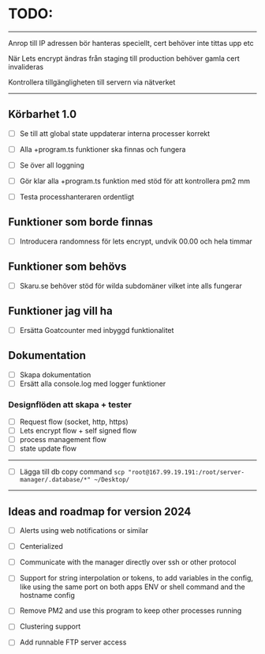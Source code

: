 # TODO:

---

Anrop till IP adressen bör hanteras speciellt, cert behöver inte tittas upp etc

När Lets encrypt ändras från staging till production behöver gamla cert invalideras

Kontrollera tillgängligheten till servern via nätverket

---

## Körbarhet 1.0

- [ ] Se till att global state uppdaterar interna processer korrekt

- [ ] Alla +program.ts funktioner ska finnas och fungera
- [ ] Se över all loggning
- [ ] Gör klar alla +program.ts funktion med stöd för att kontrollera pm2 mm
- [ ] Testa processhanteraren ordentligt

## Funktioner som borde finnas

- [ ] Introducera randomness för lets encrypt, undvik 00.00 och hela timmar

## Funktioner som behövs

- [ ] Skaru.se behöver stöd för wilda subdomäner vilket inte alls fungerar

## Funktioner jag vill ha

- [ ] Ersätta Goatcounter med inbyggd funktionalitet

## Dokumentation

- [ ] Skapa dokumentation
- [ ] Ersätt alla console.log med logger funktioner

### Designflöden att skapa + tester

- [ ] Request flow (socket, http, https)
- [ ] Lets encrypt flow + self signed flow
- [ ] process management flow
- [ ] state update flow

---

- [ ] Lägga till db copy command `scp "root@167.99.19.191:/root/server-manager/.database/*" ~/Desktop/`

---

## Ideas and roadmap for version 2024

- [ ] Alerts using web notifications or similar

- [ ] Centerialized

- [ ] Communicate with the manager directly over ssh or other protocol

- [ ] Support for string interpolation or tokens, to add variables in the config, like using the same port on both apps ENV or shell command and the hostname config

- [ ] Remove PM2 and use this program to keep other processes running

- [ ] Clustering support

- [ ] Add runnable FTP server access
